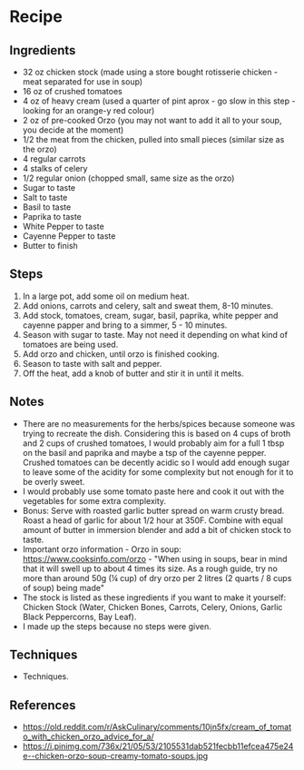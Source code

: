 # Recipe

## Ingredients

- 32 oz chicken stock (made using a store bought rotisserie chicken - meat separated for use in soup)
- 16 oz of crushed tomatoes
- 4 oz of heavy cream (used a quarter of pint aprox - go slow in this step - looking for an orange-y red colour)
- 2 oz of pre-cooked Orzo (you may not want to add it all to your soup, you decide at the moment)
- 1/2 the meat from the chicken, pulled into small pieces (similar size as the orzo)
- 4 regular carrots
- 4 stalks of celery
- 1/2 regular onion (chopped small, same size as the orzo)
- Sugar to taste
- Salt to taste
- Basil to taste
- Paprika to taste
- White Pepper to taste
- Cayenne Pepper to taste
- Butter to finish

## Steps

1. In a large pot, add some oil on medium heat.
1. Add onions, carrots and celery, salt and sweat them, 8-10 minutes.
1. Add stock, tomatoes, cream, sugar, basil, paprika, white pepper and cayenne papper and bring to a simmer, 5 - 10 minutes.
1. Season with sugar to taste. May not need it depending on what kind of tomatoes are being used.
1. Add orzo and chicken, until orzo is finished cooking.
1. Season to taste with salt and pepper.
1. Off the heat, add a knob of butter and stir it in until it melts.

## Notes

- There are no measurements for the herbs/spices because someone was trying to recreate the dish. Considering this is based on 4 cups of broth and 2 cups of crushed tomatoes, I would probably aim for a full 1 tbsp on the basil and paprika and maybe a tsp of the cayenne pepper. Crushed tomatoes can be decently acidic so I would add enough sugar to leave some of the acidity for some complexity but not enough for it to be overly sweet.
- I would probably use some tomato paste here and cook it out with the vegetables for some extra complexity.
- Bonus: Serve with roasted garlic butter spread on warm crusty bread. Roast a head of garlic for about 1/2 hour at 350F. Combine with equal amount of butter in immersion blender and add a bit of chicken stock to taste.
- Important orzo information - Orzo in soup: https://www.cooksinfo.com/orzo - "When using in soups, bear in mind that it will swell up to about 4 times its size. As a rough guide, try no more than around 50g (¼ cup) of dry orzo per 2 litres (2 quarts / 8 cups of soup) being made"
- The stock is listed as these ingredients if you want to make it yourself: Chicken Stock (Water, Chicken Bones, Carrots, Celery, Onions, Garlic Black Peppercorns, Bay Leaf).
- I made up the steps because no steps were given.

## Techniques

- Techniques.

## References

- https://old.reddit.com/r/AskCulinary/comments/10jn5fx/cream_of_tomato_with_chicken_orzo_advice_for_a/
- https://i.pinimg.com/736x/21/05/53/2105531dab521fecbb11efcea475e24e--chicken-orzo-soup-creamy-tomato-soups.jpg